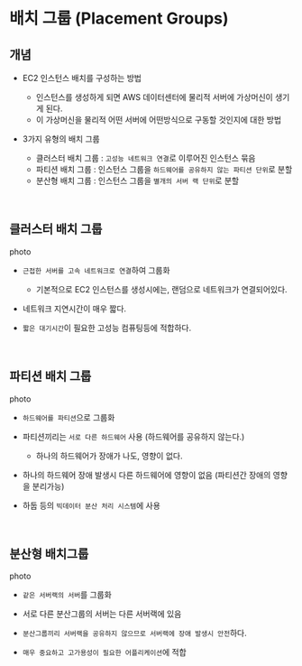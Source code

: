 # 배치 그룹 (Placement Groups)

## 개념

- EC2 인스턴스 배치를 구성하는 방법
    - 인스턴스를 생성하게 되면 AWS 데이터센터에 물리적 서버에 가상머신이 생기게 된다.
    - 이 가상머신을 물리적 어떤 서버에 어떤방식으로 구동할 것인지에 대한 방법

- 3가지 유형의 배치 그룹

    - 클러스터 배치 그룹 : `고성능 네트워크 연결`로 이루어진 인스턴스 묶음
    - 파티션 배치 그룹 : 인스턴스 그룹을 `하드웨어를 공유하지 않는 파티션 단위`로 분할
    - 분산형 배치 그룹 : 인스턴스 그룹을 `별개의 서버 랙 단위`로 분할

<br>

## 클러스터 배치 그룹

photo

- `근접한 서버를 고속 네트워크로 연결`하여 그룹화

    - 기본적으로 EC2 인스턴스를 생성시에는, 랜덤으로 네트워크가 연결되어있다.

- 네트워크 지연시간이 매우 짧다.

- `짧은 대기시간`이 필요한 고성능 컴퓨팅등에 적합하다.

 <br>

 ## 파티션 배치 그룹

photo

 - `하드웨어를 파티션`으로 그룹화

 - 파티션끼리는 `서로 다른 하드웨어` 사용 (하드웨어를 공유하지 않는다.)  
    - 하나의 하드웨어가 장애가 나도, 영향이 없다.   

- 하나의 하드웨어 장애 발생시 다른 하드웨어에 영향이 없음 (파티션간 장애의 영향을 분리가능)

- 하둡 등의 `빅데이터 분산 처리 시스템`에 사용 

<br>

## 분산형 배치그룹

photo

- `같은 서버랙의 서버`를 그룹화

- 서로 다른 분산그룹의 서버는 다른 서버랙에 있음

- `분산그룹끼리 서버랙을 공유하지 않으므로 서버랙에 장애 발생시 안전`하다.

- `매우 중요하고 고가용성이 필요한 어플리케이션`에 적합